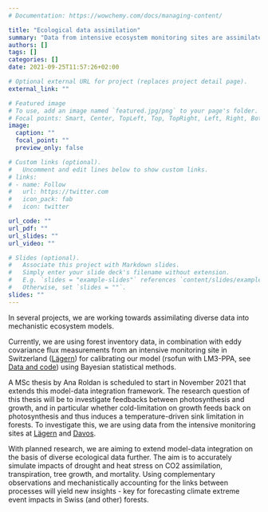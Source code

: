 ```yaml
---
# Documentation: https://wowchemy.com/docs/managing-content/

title: "Ecological data assimilation"
summary: "Data from intensive ecosystem monitoring sites are assimilated into predictions of a mechanistic ecosystem model"
authors: []
tags: []
categories: []
date: 2021-09-25T11:57:26+02:00

# Optional external URL for project (replaces project detail page).
external_link: ""

# Featured image
# To use, add an image named `featured.jpg/png` to your page's folder.
# Focal points: Smart, Center, TopLeft, Top, TopRight, Left, Right, BottomLeft, Bottom, BottomRight.
image:
  caption: ""
  focal_point: ""
  preview_only: false

# Custom links (optional).
#   Uncomment and edit lines below to show custom links.
# links:
# - name: Follow
#   url: https://twitter.com
#   icon_pack: fab
#   icon: twitter

url_code: ""
url_pdf: ""
url_slides: ""
url_video: ""

# Slides (optional).
#   Associate this project with Markdown slides.
#   Simply enter your slide deck's filename without extension.
#   E.g. `slides = "example-slides"` references `content/slides/example-slides.md`.
#   Otherwise, set `slides = ""`.
slides: ""
---
```


In several projects, we are working towards assimilating diverse data into mechanistic ecosystem models. 

Currently, we are using forest inventory data, in combination with eddy covariance flux measurements from an intensive monitoring site in Switzerland ([Lägern](http://sites.fluxdata.org/CH-Lae/)) for calibrating our model (rsofun with LM3-PPA, see [Data and code](/data_code/index.md)) using Bayesian statistical methods.

A MSc thesis by Ana Roldan is scheduled to start in November 2021 that extends this model-data integration framework. The research question of this thesis will be to investigate feedbacks between photosynthesis and growth, and in particular whether cold-limitation on growth feeds back on photosynthesis and thus induces a temperature-driven sink limitation in forests. To investigate this, we are using data from the intensive monitoring sites at [Lägern](http://sites.fluxdata.org/CH-Lae/) and [Davos](http://sites.fluxdata.org/CH-Dav/).

With planned research, we are aiming to extend model-data integration on the basis of diverse ecological data further. The aim is to accurately simulate impacts of drought and heat stress on CO2 assimilation, transpiration, tree growth, and mortality. Using complementary observations and mechanistically accounting for the links between processes will yield new insights - key for forecasting climate extreme event impacts in Swiss (and other) forests.